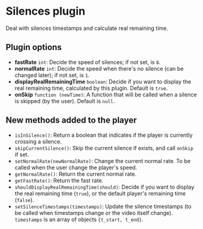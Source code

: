 # Silences plugin
Deal with silences timestamps and calculate real remaining time.

## Plugin options

* **fastRate** ``int``: Decide the speed of silences; if not set, is ``8``.
* **normalRate** ``int``: Decide the speed when there's no silence (can be changed later); if not set, is ``1``.
* **displayRealRemainingTime** ``boolean``: Decide if you want to display the real remaining time, calculated by this plugin. Default is ``true``.
* **onSkip** ``function (newTime)``: A function that will be called when a silence is skipped (by the user). Default is ``null``.

## New methods added to the player

* ``isInSilence()``: Return a boolean that indicates if the player is currently crossing a silence. 
* ``skipCurrentSilence()``: Skip the current silence if exists, and call ``onSkip`` if set.
* ``setNormalRate(newNormalRate)``: Change the current normal rate. To be called when the user change the player's speed.
* ``getNormalRate()``: Return the current normal rate.
* ``getFastRate()``: Return the fast rate.
* ``shouldDisplayRealRemainingTime(should)``: Decide if you want to display the real remaining time (``true``), or the default player's remaining time (``false``).
* ``setSilenceTimestamps(timestamps)``: Update the silence timestamps (to be called when timestamps change or the video itself change). ``timestamps`` is an array of objects ``{t_start, t_end}``.
